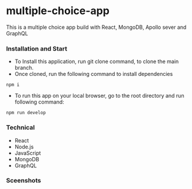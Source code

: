 # multiple-choice-app

This is a multiple choice app build with React, MongoDB, Apollo sever and GraphQL

### Installation and Start

* To Install this application, run git clone command, to clone the main branch.
* Once cloned, run the following command to install dependencies
```
npm i
```
* To run this app on your local browser, go to the root directory and run following command:
```
npm run develop
```

### Technical
* React
* Node.js
* JavaScript
* MongoDB
* GraphQL

### Sceenshots


